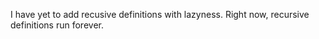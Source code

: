 I have yet to add recusive definitions with lazyness.
Right now, recursive definitions run forever.






